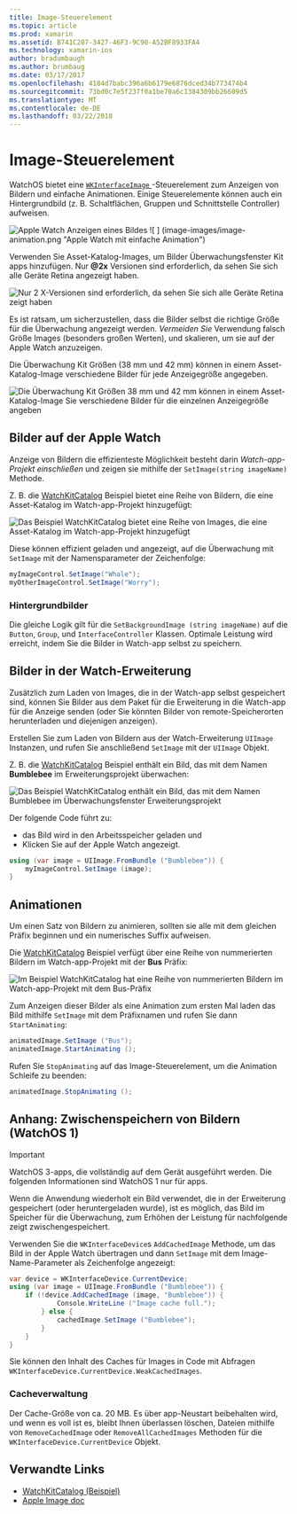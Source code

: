 ```yaml
---
title: Image-Steuerelement
ms.topic: article
ms.prod: xamarin
ms.assetid: B741C207-3427-46F3-9C90-A52BF8933FA4
ms.technology: xamarin-ios
author: bradumbaugh
ms.author: brumbaug
ms.date: 03/17/2017
ms.openlocfilehash: 4184d7babc396a6b6179e6876dced34b773474b4
ms.sourcegitcommit: 73bd0c7e5f237f0a1be70a6c1384309bb26609d5
ms.translationtype: MT
ms.contentlocale: de-DE
ms.lasthandoff: 03/22/2018
---
```

# <a name="image-control"></a>Image-Steuerelement

WatchOS bietet eine [ `WKInterfaceImage` ](https://developer.xamarin.com/api/type/WatchKit.WKInterfaceImage/) -Steuerelement zum Anzeigen von Bildern und einfache Animationen. Einige Steuerelemente können auch ein Hintergrundbild (z. B. Schaltflächen, Gruppen und Schnittstelle Controller) aufweisen.

![](image-images/image-walkway.png "Apple Watch Anzeigen eines Bildes") ![ ] (image-images/image-animation.png "Apple Watch mit einfache Animation")
<!-- watch image courtesy of http://infinitapps.com/bezel/ -->

Verwenden Sie Asset-Katalog-Images, um Bilder Überwachungsfenster Kit apps hinzufügen.
Nur  **@2x**  Versionen sind erforderlich, da sehen Sie sich alle Geräte Retina angezeigt haben.

![](image-images/asset-universal-sml.png "Nur 2 X-Versionen sind erforderlich, da sehen Sie sich alle Geräte Retina zeigt haben")

Es ist ratsam, um sicherzustellen, dass die Bilder selbst die richtige Größe für die Überwachung angezeigt werden. *Vermeiden Sie* Verwendung falsch Größe Images (besonders großen Werten), und skalieren, um sie auf der Apple Watch anzuzeigen.

Die Überwachung Kit Größen (38 mm und 42 mm) können in einem Asset-Katalog-Image verschiedene Bilder für jede Anzeigegröße angegeben.

![](image-images/asset-watch-sml.png "Die Überwachung Kit Größen 38 mm und 42 mm können in einem Asset-Katalog-Image Sie verschiedene Bilder für die einzelnen Anzeigegröße angeben")


## <a name="images-on-the-watch"></a>Bilder auf der Apple Watch

Anzeige von Bildern die effizienteste Möglichkeit besteht darin *Watch-app-Projekt einschließen* und zeigen sie mithilfe der `SetImage(string imageName)` Methode.

Z. B. die [WatchKitCatalog](https://developer.xamarin.com/samples/WatchKitCatalog/) Beispiel bietet eine Reihe von Bildern, die eine Asset-Katalog im Watch-app-Projekt hinzugefügt:

![](image-images/asset-whale-sml.png "Das Beispiel WatchKitCatalog bietet eine Reihe von Images, die eine Asset-Katalog im Watch-app-Projekt hinzugefügt")

Diese können effizient geladen und angezeigt, auf die Überwachung mit `SetImage` mit der Namensparameter der Zeichenfolge:

```csharp
myImageControl.SetImage("Whale");
myOtherImageControl.SetImage("Worry");
```

### <a name="background-images"></a>Hintergrundbilder

Die gleiche Logik gilt für die `SetBackgroundImage (string imageName)` auf die `Button`, `Group`, und `InterfaceController` Klassen. Optimale Leistung wird erreicht, indem Sie die Bilder in Watch-app selbst zu speichern.


## <a name="images-in-the-watch-extension"></a>Bilder in der Watch-Erweiterung

Zusätzlich zum Laden von Images, die in der Watch-app selbst gespeichert sind, können Sie Bilder aus dem Paket für die Erweiterung in die Watch-app für die Anzeige senden (oder Sie könnten Bilder von remote-Speicherorten herunterladen und diejenigen anzeigen).

Erstellen Sie zum Laden von Bildern aus der Watch-Erweiterung `UIImage` Instanzen, und rufen Sie anschließend `SetImage` mit der `UIImage` Objekt.

Z. B. die [WatchKitCatalog](https://developer.xamarin.com/samples/monotouch/watchOS/WatchKitCatalog/) Beispiel enthält ein Bild, das mit dem Namen **Bumblebee** im Erweiterungsprojekt überwachen:

![](image-images/asset-bumblebee-sml.png "Das Beispiel WatchKitCatalog enthält ein Bild, das mit dem Namen Bumblebee im Überwachungsfenster Erweiterungsprojekt")

Der folgende Code führt zu:

- das Bild wird in den Arbeitsspeicher geladen und
- Klicken Sie auf der Apple Watch angezeigt.

```csharp
using (var image = UIImage.FromBundle ("Bumblebee")) {
    myImageControl.SetImage (image);
}
```


## <a name="animations"></a>Animationen

Um einen Satz von Bildern zu animieren, sollten sie alle mit dem gleichen Präfix beginnen und ein numerisches Suffix aufweisen.

Die [WatchKitCatalog](https://developer.xamarin.com/samples/monotouch/watchOS/WatchKitCatalog/) Beispiel verfügt über eine Reihe von nummerierten Bildern im Watch-app-Projekt mit der **Bus** Präfix:

![](image-images/asset-bus-animation-sml.png "Im Beispiel WatchKitCatalog hat eine Reihe von nummerierten Bildern im Watch-app-Projekt mit dem Bus-Präfix")

Zum Anzeigen dieser Bilder als eine Animation zum ersten Mal laden das Bild mithilfe `SetImage` mit dem Präfixnamen und rufen Sie dann `StartAnimating`:

```csharp
animatedImage.SetImage ("Bus");
animatedImage.StartAnimating ();
```

Rufen Sie `StopAnimating` auf das Image-Steuerelement, um die Animation Schleife zu beenden:

```csharp
animatedImage.StopAnimating ();
```


<a name="cache" />

## <a name="appendix-caching-images-watchos-1"></a>Anhang: Zwischenspeichern von Bildern (WatchOS 1)

> [!IMPORTANT]
> WatchOS 3-apps, die vollständig auf dem Gerät ausgeführt werden. Die folgenden Informationen sind WatchOS 1 nur für apps.

Wenn die Anwendung wiederholt ein Bild verwendet, die in der Erweiterung gespeichert (oder heruntergeladen wurde), ist es möglich, das Bild im Speicher für die Überwachung, zum Erhöhen der Leistung für nachfolgende zeigt zwischengespeichert.

Verwenden Sie die `WKInterfaceDevice`s `AddCachedImage` Methode, um das Bild in der Apple Watch übertragen und dann `SetImage` mit dem Image-Name-Parameter als Zeichenfolge angezeigt:

```csharp
var device = WKInterfaceDevice.CurrentDevice;
using (var image = UIImage.FromBundle ("Bumblebee")) {
    if (!device.AddCachedImage (image, "Bumblebee")) {
            Console.WriteLine ("Image cache full.");
        } else {
            cachedImage.SetImage ("Bumblebee");
        }
    }
}
```

Sie können den Inhalt des Caches für Images in Code mit Abfragen `WKInterfaceDevice.CurrentDevice.WeakCachedImages`.


### <a name="managing-the-cache"></a>Cacheverwaltung

Der Cache-Größe von ca. 20 MB. Es über app-Neustart beibehalten wird, und wenn es voll ist es, bleibt Ihnen überlassen löschen, Dateien mithilfe von `RemoveCachedImage` oder `RemoveAllCachedImages` Methoden für die `WKInterfaceDevice.CurrentDevice` Objekt.



## <a name="related-links"></a>Verwandte Links

- [WatchKitCatalog (Beispiel)](https://developer.xamarin.com/samples/monotouch/watchOS/WatchKitCatalog/)
- [Apple Image doc](https://developer.apple.com/library/prerelease/ios/documentation/General/Conceptual/WatchKitProgrammingGuide/Images.html)
